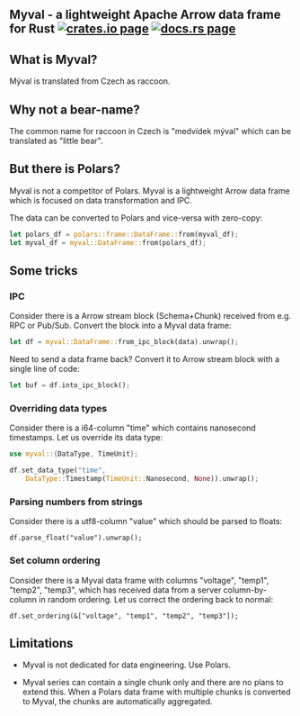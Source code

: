 <h2>
  Myval - a lightweight Apache Arrow data frame for Rust
  <a href="https://crates.io/crates/arrow_util"><img alt="crates.io page" src="https://img.shields.io/crates/v/arrow_util.svg"></img></a>
  <a href="https://docs.rs/arrow_util"><img alt="docs.rs page" src="https://docs.rs/arrow_util/badge.svg"></img></a>
</h2>

## What is Myval?

Mýval is translated from Czech as raccoon.

## Why not a bear-name?

The common name for raccoon in Czech is "medvídek mýval" which can be
translated as "little bear".

## But there is Polars?

Myval is not a competitor of Polars. Myval is a lightweight Arrow data frame
which is focused on data transformation and IPC.

The data can be converted to Polars and vice-versa with zero-copy:

```rust
let polars_df = polars::frame::DataFrame::from(myval_df);
let myval_df = myval::DataFrame::from(polars_df);
```

## Some tricks

### IPC

Consider there is a Arrow stream block (Schema+Chunk) received from e.g. RPC or
Pub/Sub. Convert the block into a Myval data frame:

```rust
let df = myval::DataFrame::from_ipc_block(data).unwrap();
```

Need to send a data frame back? Convert it to Arrow stream block with a single
line of code:

```rust
let buf = df.into_ipc_block();
```

### Overriding data types

Consider there is a i64-column "time" which contains nanosecond timestamps. Let
us override its data type:

```rust
use myval::{DataType, TimeUnit};

df.set_data_type("time",
    DataType::Timestamp(TimeUnit::Nanosecond, None)).unwrap();
```

### Parsing numbers from strings

Consider there is a utf8-column "value" which should be parsed to floats:

```
df.parse_float("value").unwrap();
```

### Set column ordering

Consider there is a Myval data frame with columns "voltage", "temp1", "temp2",
"temp3", which has received data from a server column-by-column in random
ordering. Let us correct the ordering back to normal:

```
df.set_ordering(&["voltage", "temp1", "temp2", "temp3"]);
```

## Limitations

* Myval is not dedicated for data engineering. Use Polars.

* Myval series can contain a single chunk only and there are no plans to extend
this. When a Polars data frame with multiple chunks is converted to Myval, the
chunks are automatically aggregated.
